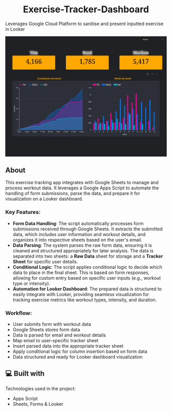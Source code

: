 <h1 align="center" id="title">Exercise-Tracker-Dashboard</h1>

<p id="description">Leverages Google Cloud Platform to sanitise and present inputted exercise in Looker</p>

<img src="https://github.com/tcampbel22/Exercise-Tracker-Dashboard/blob/master/assets/dash.png?raw=true" align="center">

## About

This exercise tracking app integrates with Google Sheets to manage and process workout data. It leverages a Google Apps Script to automate the handling of form submissions, parse the data, and prepare it for visualization on a Looker dashboard.

### Key Features:
- **Form Data Handling**: The script automatically processes form submissions received through Google Sheets. It extracts the submitted data, which includes user information and workout details, and organizes it into respective sheets based on the user's email.
- **Data Parsing**: The system parses the raw form data, ensuring it is cleaned and structured appropriately for later analysis. The data is separated into two sheets: a **Raw Data** sheet for storage and a **Tracker Sheet** for specific user details.
- **Conditional Logic**: The script applies conditional logic to decide which data to place in the final sheet. This is based on form responses, allowing for custom entry based on specific user inputs (e.g., workout type or intensity).
- **Automation for Looker Dashboard**: The prepared data is structured to easily integrate with Looker, providing seamless visualization for tracking exercise metrics like workout types, intensity, and duration.

### Workflow:
- User submits form with workout data
- Google Sheets stores form data
- Data is parsed for email and workout details
- Map email to user-specific tracker sheet
- Insert parsed data into the appropriate tracker sheet
- Apply conditional logic for column insertion based on form data
- Data structured and ready for Looker dashboard visualization

<h2>💻 Built with</h2>

Technologies used in the project:

*   Apps Script
*   Sheets, Forms & Looker
